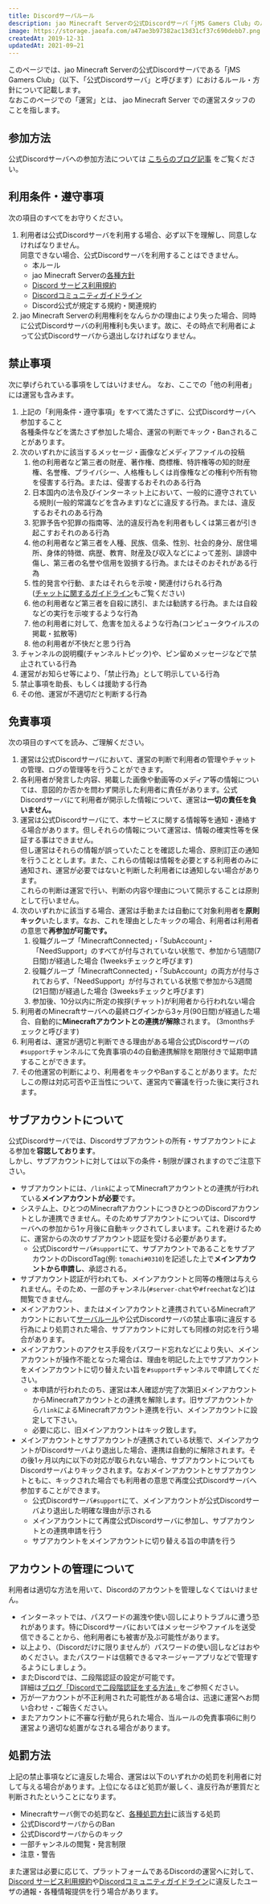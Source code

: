 ```yaml
---
title: Discordサーバルール
description: jao Minecraft Serverの公式Discordサーバ「jMS Gamers Club」のルール・方針を記載します。
image: https://storage.jaoafa.com/a47ae3b97382ac13d31cf37c690debb7.png
createdAt: 2019-12-31
updatedAt: 2021-09−21
---
```


このページでは、jao Minecraft Serverの公式Discordサーバである「jMS Gamers Club」（以下、「公式Discordサーバ」と呼びます）におけるルール・方針について記載します。  
なおこのページでの「運営」とは、 jao Minecraft Server での運営スタッフのことを指します。

## 参加方法

公式Discordサーバへの参加方法については [こちらのブログ記事](/blog/join-discord) をご覧ください。

## 利用条件・遵守事項

次の項目のすべてをお守りください。

1. 利用者は公式Discordサーバを利用する場合、必ず以下を理解し、同意しなければなりません。  
   同意できない場合、公式Discordサーバを利用することはできません。
   - 本ルール
   - jao Minecraft Serverの[各種方針](/server/policies)
   - [Discord サービス利用規約](https://discord.com/terms)
   - [Discordコミュニティガイドライン](https://discord.com/guidelines)
   - Discord公式が規定する規約・関連規約
2. jao Minecraft Serverの利用権利をなんらかの理由により失った場合、同時に公式Discordサーバの利用権利も失います。故に、その時点で利用者によって公式Discordサーバから退出しなければなりません。

## 禁止事項

次に挙げられている事項をしてはいけません。
なお、ここでの「他の利用者」には運営も含みます。

1. 上記の「利用条件・遵守事項」をすべて満たさずに、公式Discordサーバへ参加すること  
   各種条件などを満たさず参加した場合、運営の判断でキック・Banされることがあります。
2. 次のいずれかに該当するメッセージ・画像などメディアファイルの投稿
   1. 他の利用者など第三者の財産、著作権、商標権、特許権等の知的財産権、名誉権、プライバシー、人格権もしくは肖像権などの権利や所有物を侵害する行為。または、侵害するおそれのある行為
   2. 日本国内の法令及びインターネット上において、一般的に遵守されている規則(一般的常識などを含みます)などに違反する行為。または、違反するおそれのある行為
   3. 犯罪予告や犯罪の指南等、法的違反行為を利用者もしくは第三者が引き起こすおそれのある行為
   4. 他の利用者など第三者を人種、民族、信条、性別、社会的身分、居住場所、身体的特徴、病歴、教育、財産及び収入などによって差別、誹謗中傷し、第三者の名誉や信用を毀損する行為。またはそのおそれがある行為
   5. 性的発言や行動、またはそれらを示唆・関連付けられる行為  
      ([チャットに関するガイドライン](/server/guidelines/communications)もご覧ください)
   6. 他の利用者など第三者を自殺に誘引、または勧誘する行為。または自殺などの実行を示唆するような行為
   7. 他の利用者に対して、危害を加えるような行為(コンピュータウイルスの掲載・拡散等)
   8. 他の利用者が不快だと思う行為
3. チャンネルの説明欄(チャンネルトピック)や、ピン留めメッセージなどで禁止されている行為
4. 運営がお知らせ等により、「禁止行為」として明示している行為
5. 禁止事項を助長、もしくは援助する行為
6. その他、運営が不適切だと判断する行為

## 免責事項

次の項目のすべてを読み、ご理解ください。

1. 運営は公式Discordサーバにおいて、運営の判断で利用者の管理やチャットの管理、ログの管理等を行うことができます。
2. 各利用者が発言した内容、掲載した画像や動画等のメディア等の情報については、意図的か否かを問わず開示した利用者に責任があります。公式Discordサーバにて利用者が開示した情報について、運営は**一切の責任を負いません。**
3. 運営は公式Discordサーバにて、本サービスに関する情報等を通知・連絡する場合があります。但しそれらの情報について運営は、情報の確実性等を保証する事はできません。  
   但し運営はそれらの情報が誤っていたことを確認した場合、原則訂正の通知を行うこととします。また、これらの情報は情報を必要とする利用者のみに通知され、運営が必要ではないと判断した利用者には通知しない場合があります。  
   これらの判断は運営で行い、判断の内容や理由について開示することは原則として行いません。
4. 次のいずれかに該当する場合、運営は手動または自動にて対象利用者を**原則キック**いたします。なお、これを理由としたキックの場合、利用者は利用者の意思で**再参加が可能です。**
   1. 役職グループ「MinecraftConnected」・「SubAccount」・「NeedSupport」のすべてが付与されていない状態で、参加から1週間(7日間)が経過した場合 (1weeksチェックと呼びます)
   2. 役職グループ「MinecraftConnected」・「SubAccount」の両方が付与されておらず、「NeedSupport」が付与されている状態で参加から3週間(21日間)が経過した場合 (3weeksチェックと呼びます)
   3. 参加後、10分以内に所定の挨拶(チャット)が利用者から行われない場合
5. 利用者のMinecraftサーバへの最終ログインから3ヶ月(90日間)が経過した場合、自動的に**Minecraftアカウントとの連携が解除**されます。 (3monthsチェックと呼びます)
6. 利用者は、運営が適切と判断できる理由がある場合公式Discordサーバの`#support`チャンネルにて免責事項の4の自動連携解除を期限付きで延期申請することができます。
7. その他運営の判断により、利用者をキックやBanすることがあります。ただしこの際は対応可否や正当性について、運営内で審議を行った後に実行されます。

## サブアカウントについて

公式Discordサーバでは、Discordサブアカウントの所有・サブアカウントによる参加を**容認しております**。  
しかし、サブアカウントに対しては以下の条件・制限が課されますのでご注意下さい。

- サブアカウントには、`/link`によってMinecraftアカウントとの連携が行われている**メインアカウントが必要**です。
- システム上、ひとつのMinecraftアカウントにつきひとつのDiscordアカウントとしか連携できません。そのためサブアカウントについては、Discordサーバへの参加から1ヶ月後に自動キックされてしまいます。これを避けるために、運営からの次のサブアカウント認証を受ける必要があります。
  - 公式Discordサーバ`#support`にて、サブアカウントであることをサブアカウントのDiscordTag(例: `tomachi#0310`)を記述した上で**メインアカウントから申請し**、承認される。
- サブアカウント認証が行われても、メインアカウントと同等の権限は与えられません。そのため、一部のチャンネル(`#server-chat`や`#freechat`など)は閲覧できません。
- メインアカウント、またはメインアカウントと連携されているMinecraftアカウントにおいて[サーバルール](/server/rules)や公式Discordサーバの禁止事項に違反する行為により処罰された場合、サブアカウントに対しても同様の対応を行う場合があります。
- メインアカウントのアクセス手段をパスワード忘れなどにより失い、メインアカウントが操作不能となった場合は、理由を明記した上でサブアカウントをメインアカウントに切り替えたい旨を`#support`チャンネルで申請してください。
  - 本申請が行われたのち、運営は本人確認が完了次第旧メインアカウントからMinecraftアカウントとの連携を解除します。旧サブアカウントから`/link`によるMinecraftアカウント連携を行い、メインアカウントに設定して下さい。
  - 必要に応じ、旧メインアカウントはキック致します。
- メインアカウントとサブアカウントが連携されている状態で、メインアカウントがDiscordサーバより退出した場合、連携は自動的に解除されます。その後1ヶ月以内に以下の対応が取られない場合、サブアカウントについてもDiscordサーバよりキックされます。なおメインアカウントとサブアカウントともに、キックされた場合でも利用者の意思で再度公式Discordサーバへ参加することができます。
  - 公式Discordサーバ`#support`にて、メインアカウントが公式Discordサーバより退出した明確な理由が示される
  - メインアカウントにて再度公式Discordサーバに参加し、サブアカウントとの連携申請を行う
  - サブアカウントをメインアカウントに切り替える旨の申請を行う  

## アカウントの管理について

利用者は適切な方法を用いて、Discordのアカウントを管理しなくてはいけません。  

- インターネットでは、パスワードの漏洩や使い回しによりトラブルに遭う恐れがあります。特にDiscordサーバにおいてはメッセージやファイルを送受信できることから、他利用者にも被害が及ぶ可能性があります。
- 以上より、（Discordだけに限りませんが）パスワードの使い回しなどはおやめください。またパスワードは信頼できるマネージャーアプリなどで管理するようにしましょう。
- またDiscordでは、二段階認証の設定が可能です。  
   詳細は[ブログ「Discordで二段階認証をする方法」](/blog/discord-two-factor)をご参照ください。
- 万が一アカウントが不正利用された可能性がある場合は、迅速に運営へお問い合わせ・ご報告ください。
- またアカウントに不審な行動が見られた場合、当ルールの免責事項6に則り運営より適切な処置がなされる場合があります。

## 処罰方法

上記の禁止事項などに違反した場合、運営は以下のいずれかの処罰を利用者に対して与える場合があります。上位になるほど処罰が厳しく、違反行為が悪質だと判断されたということになります。

- Minecraftサーバ側での処罰など、[各種処罰方針](/server/policies/bans)に該当する処罰
- 公式DiscordサーバからのBan
- 公式Discordサーバからのキック
- 一部チャンネルの閲覧・発言制限
- 注意・警告

また運営は必要に応じて、プラットフォームであるDiscordの運営へに対して、[Discord サービス利用規約](https://discord.com/terms)や[Discordコミュニティガイドライン](https://discord.com/guidelines)に違反したユーザの通報・各種情報提供を行う場合があります。
